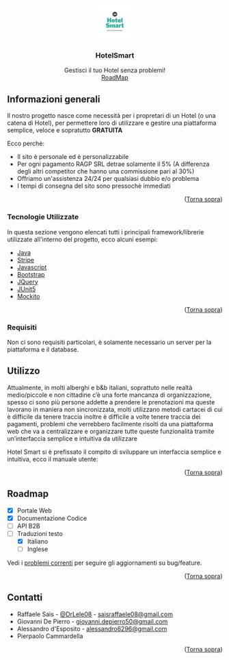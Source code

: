 # <div id="top"></div>

<!-- PROJECT LOGO -->
<br />
<div align="center">
  <a href="https://www.saisraffaele.it">
    <img src="https://github.com/DrLele08/HotelSmart/blob/master/src/main/webapp/images/logo.jpeg" alt="Logo" width="80" height="80">
  </a>

  <h3 align="center">HotelSmart</h3>

  <p align="center">
    Gestisci il tuo Hotel senza problemi!
    <br />
    <a href="https://trello.com/b/dggFDzTL/ingegneria-del-software" target="_blank">RoadMap</a>
  </p>
</div>


<!-- ABOUT THE PROJECT -->
## Informazioni generali

Il nostro progetto nasce come necessità per i propretari di un Hotel (o una catena di Hotel), per permettere loro di utilizzare e gestire una piattaforma semplice, veloce e sopratutto <b>GRATUITA</b>

Ecco perchè:
* Il sito è personale ed è personalizzabile
* Per ogni pagamento RAGP SRL detrae solamente il 5% (A differenza degli altri competitor che hanno una commissione pari al 30%)
* Offriamo un'assistenza 24/24 per qualsiasi dubbio e/o problema
* I tempi di consegna del sito sono pressochè immediati


<p align="right">(<a href="#top">Torna sopra</a>)</p>



### Tecnologie Utilizzate


In questa sezione vengono elencati tutti i principali framework/librerie utilizzate all'interno del progetto, ecco alcuni esempi:

* [Java](https://www.java.com/it/)
* [Stripe](https://stripe.com/it)
* [Javascript](https://www.javascript.com/)
* [Bootstrap](https://getbootstrap.com)
* [JQuery](https://jquery.com)
* [JUnit5](https://junit.org)
* [Mockito](https://site.mockito.org)

<p align="right">(<a href="#top">Torna sopra</a>)</p>



### Requisiti

Non ci sono requisiti particolari, è solamente necessario un server per la piattaforma e il database.



<!-- USAGE EXAMPLES -->
## Utilizzo

Attualmente, in molti alberghi e b&b italiani, soprattuto nelle realtà medio/piccole e non cittadine c’è una forte mancanza di organizzazione, spesso ci sono più persone addette a prendere le prenotazioni ma queste lavorano in maniera non sincronizzata, molti utilizzano metodi cartacei di cui è difficile da tenere traccia inoltre è difficile a volte tenere traccia dei pagamenti, problemi che verrebbero facilmente risolti da una piattaforma web che va a centralizzare e organizzare tutte queste funzionalità tramite un’interfaccia semplice e intuitiva da utilizzare

Hotel Smart si è prefissato il compito di sviluppare un interfaccia semplice e intuitiva, ecco il manuale utente:

<p align="right">(<a href="#top">Torna sopra</a>)</p>



<!-- ROADMAP -->
## Roadmap

- [x] Portale Web
- [x] Documentazione Codice
- [ ] API B2B
- [ ] Traduzioni testo
    - [x] Italiano
    - [ ] Inglese

Vedi i [problemi correnti](https://trello.com/b/dggFDzTL/ingegneria-del-software) per seguire gli aggiornamenti su bug/feature.

<p align="right">(<a href="#top">Torna sopra</a>)</p>


<!-- CONTACT -->
## Contatti
- Raffaele Sais - [@DrLele08](https://twitter.com/drlele08) - saisraffaele08@gmail.com<br>
- Giovanni De Pierro - giovanni.depierro50@gmail.com<br>
- Alessandro d'Esposito - alessandro6296@gmail.com<br>
- Pierpaolo Cammardella<br>

<p align="right">(<a href="#top">Torna sopra</a>)</p>

